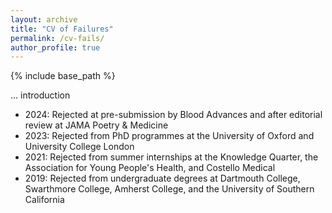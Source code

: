 ```yaml
---
layout: archive
title: "CV of Failures"
permalink: /cv-fails/
author_profile: true
---
```


{% include base_path %}

... introduction

* 2024: Rejected at pre-submission by Blood Advances and after editorial review at JAMA Poetry & Medicine
* 2023: Rejected from PhD programmes at the University of Oxford and University College London
* 2021: Rejected from summer internships at the Knowledge Quarter, the Association for Young People's Health, and Costello Medical
* 2019: Rejected from undergraduate degrees at Dartmouth College, Swarthmore College, Amherst College, and the University of Southern California
